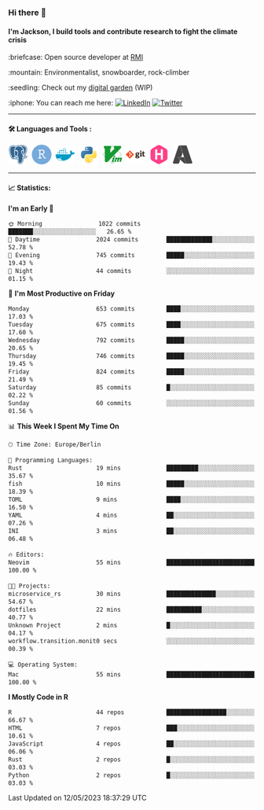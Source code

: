### Hi there :wave:
#### I'm Jackson, I build tools and contribute research to fight the climate crisis
<p> :briefcase: Open source developer at <a href="https://rmi.org/" alt="RMI">RMI</a></p>
<p> :mountain: Environmentalist, snowboarder, rock-climber</p>
<p> :seedling: Check out my <a href="https://jdhoffa.github.io/" alt="digital garden">digital garden</a> (WIP) </p>

<p>
:iphone: You can reach me here:
<a href="https://www.linkedin.com/in/jackson-hoffart/"><img src="https://img.shields.io/badge/LinkedIn-0A66C2?logo=linkedin&logoColor=fff&style=flat-square" alt="LinkedIn"/></a>
<a href="https://twitter.com/jdhoffart"><img src="https://img.shields.io/badge/Twitter-1D9BF0?logo=twitter&logoColor=fff&style=flat-square" alt="Twitter"/></a>
</p>

---

#### :hammer_and_wrench: Languages and Tools :
<div>
 <a href="https://www.postgresql.org/"><img src="https://github.com/devicons/devicon/blob/master/icons/postgresql/postgresql-plain.svg" title="postgresql" **alt="postgresql" width="40" height="40"/></a>&nbsp;
 <a href="https://posit.co/downloads/"><img src="https://github.com/devicons/devicon/blob/master/icons/rstudio/rstudio-plain.svg" title="rstudio" **alt="RStudio" width="40" height="40"/></a>&nbsp;
 <a href="https://www.docker.com/"><img src="https://github.com/devicons/devicon/blob/master/icons/docker/docker-plain.svg" title="docker" **alt="docker" width="40" height="40"/></a>&nbsp;
 <a href="https://www.python.org/"><img src="https://github.com/devicons/devicon/blob/master/icons/python/python-original.svg" title="python" **alt="python" width="40" height="40"/></a>&nbsp; 
 <a href="https://www.vim.org/"><img src="https://github.com/devicons/devicon/blob/master/icons/vim/vim-plain.svg" title="vim" **alt="vim" width="40" height="40"/></a>&nbsp;
 <a href="https://git-scm.com/"><img src="https://github.com/devicons/devicon/blob/master/icons/git/git-original-wordmark.svg" title="git" **alt="git" width="40" height="40"/></a>&nbsp;
 <a href="https://gohugo.io/"><img src="https://github.com/devicons/devicon/blob/master/icons/hugo/hugo-plain.svg" title="hugo" **alt="hugo" width="40" height="40"/></a>&nbsp;
 <a href="https://azure.microsoft.com/"><img src="https://github.com/devicons/devicon/blob/master/icons/azure/azure-plain.svg" title="azure" **alt="azure" width="40" height="40"/></a>
</div>

---
  
  

#### :chart_with_upwards_trend: Statistics:

 
<!--START_SECTION:waka-->
**I'm an Early 🐤** 

```text
🌞 Morning                1022 commits        ███████░░░░░░░░░░░░░░░░░░   26.65 % 
🌆 Daytime                2024 commits        █████████████░░░░░░░░░░░░   52.78 % 
🌃 Evening                745 commits         █████░░░░░░░░░░░░░░░░░░░░   19.43 % 
🌙 Night                  44 commits          ░░░░░░░░░░░░░░░░░░░░░░░░░   01.15 % 
```
📅 **I'm Most Productive on Friday** 

```text
Monday                   653 commits         ████░░░░░░░░░░░░░░░░░░░░░   17.03 % 
Tuesday                  675 commits         ████░░░░░░░░░░░░░░░░░░░░░   17.60 % 
Wednesday                792 commits         █████░░░░░░░░░░░░░░░░░░░░   20.65 % 
Thursday                 746 commits         █████░░░░░░░░░░░░░░░░░░░░   19.45 % 
Friday                   824 commits         █████░░░░░░░░░░░░░░░░░░░░   21.49 % 
Saturday                 85 commits          █░░░░░░░░░░░░░░░░░░░░░░░░   02.22 % 
Sunday                   60 commits          ░░░░░░░░░░░░░░░░░░░░░░░░░   01.56 % 
```


📊 **This Week I Spent My Time On** 

```text
🕑︎ Time Zone: Europe/Berlin

💬 Programming Languages: 
Rust                     19 mins             █████████░░░░░░░░░░░░░░░░   35.67 % 
fish                     10 mins             █████░░░░░░░░░░░░░░░░░░░░   18.39 % 
TOML                     9 mins              ████░░░░░░░░░░░░░░░░░░░░░   16.50 % 
YAML                     4 mins              ██░░░░░░░░░░░░░░░░░░░░░░░   07.26 % 
INI                      3 mins              ██░░░░░░░░░░░░░░░░░░░░░░░   06.48 % 

🔥 Editors: 
Neovim                   55 mins             █████████████████████████   100.00 % 

🐱‍💻 Projects: 
microservice_rs          30 mins             ██████████████░░░░░░░░░░░   54.67 % 
dotfiles                 22 mins             ██████████░░░░░░░░░░░░░░░   40.77 % 
Unknown Project          2 mins              █░░░░░░░░░░░░░░░░░░░░░░░░   04.17 % 
workflow.transition.monit0 secs              ░░░░░░░░░░░░░░░░░░░░░░░░░   00.39 % 

💻 Operating System: 
Mac                      55 mins             █████████████████████████   100.00 % 
```

**I Mostly Code in R** 

```text
R                        44 repos            █████████████████░░░░░░░░   66.67 % 
HTML                     7 repos             ███░░░░░░░░░░░░░░░░░░░░░░   10.61 % 
JavaScript               4 repos             ██░░░░░░░░░░░░░░░░░░░░░░░   06.06 % 
Rust                     2 repos             █░░░░░░░░░░░░░░░░░░░░░░░░   03.03 % 
Python                   2 repos             █░░░░░░░░░░░░░░░░░░░░░░░░   03.03 % 
```




 Last Updated on 12/05/2023 18:37:29 UTC
<!--END_SECTION:waka-->
